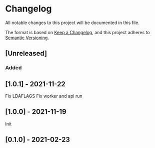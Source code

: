 # Changelog

All notable changes to this project will be documented in this file.

The format is based on [Keep a Changelog](https://keepachangelog.com/en/1.0.0/),
and this project adheres to [Semantic Versioning](https://semver.org/spec/v2.0.0.html).

## [Unreleased]

### Added

## [1.0.1] - 2021-11-22
Fix LDAFLAGS
Fix worker and api run

## [1.0.0] - 2021-11-19
Init

## [0.1.0] - 2021-02-23
